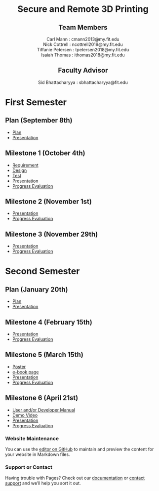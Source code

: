 <h1 align="center"> Secure and Remote 3D Printing </h1>
<h2 align="center"> Team Members </h2>
<div align="center"> Carl Mann : cmann2013@my.fit.edu </div>
<div align="center"> Nick Cottrell : ncottrell2019@my.fit.edu </div>
<div align="center"> Tiffanie Petersen : tpetersen2018@my.fit.edu </div>
<div align="center"> Isaiah Thomas : ithomas2018@my.fit.edu </div>
<h2 align="center"> Faculty Advisor </h2>
<div align="center"> Sid Bhattacharyya : sbhattacharyya@fit.edu </div>


# First Semester

## Plan (September 8th)
* [Plan](<Senior Design Project Plan.pdf>)
* [Presentation](<Project Plan Presentation.pdf>)

## Milestone 1 (October 4th)
* [Requirement](<Requirement Document.pdf>)
* [Design](<Design Document.pdf>)
* [Test](<Test Plan.pdf>)
* [Presentation](<Milestone_1_Powerpoint.pdf>)
* [Progress Evaluation](<Milestone Progress Evaluation.pdf>)

## Milestone 2 (November 1st)
* [Presentation](google.com)
* [Progress Evaluation](google.com)

## Milestone 3 (November 29th)
* [Presentation](google.com)
* [Progress Evaluation](<Milestone2.pdf>)


# Second Semester

## Plan (January 20th)
* [Plan](google.com)
* [Presentation](google.com)

## Milestone 4 (February 15th)
* [Presentation](google.com)
* [Progress Evaluation](google.com)

## Milestone 5 (March 15th)
* [Poster](google.com)
* [e-book page](google.com)
* [Presentation](google.com)
* [Progress Evaluation](google.com)

## Milestone 6 (April 21st)
* [User and/or Developer Manual](google.com)
* [Demo Video](google.com)
* [Presentation](google.com)
* [Progress Evaluation](google.com)

### Website Maintenance
You can use the [editor on GitHub](https://github.com/IsaiahST2020/SeniorDesignProject/edit/gh-pages/index.md) to maintain and preview the content for your website in Markdown files.


### Support or Contact

Having trouble with Pages? Check out our [documentation](https://docs.github.com/categories/github-pages-basics/) or [contact support](https://support.github.com/contact) and we’ll help you sort it out.
